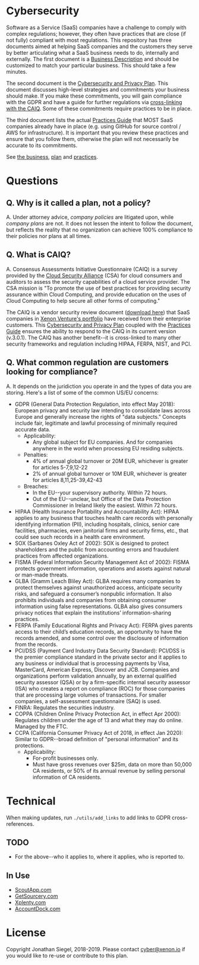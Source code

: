 # Cybersecurity

Software as a Service (SaaS) companies have a challenge to comply with complex regulations; however, they often have practices that are close (if not fully) compliant with most regulations. This repository has three documents aimed at helping SaaS companies and the customers they serve by better articulating what a SaaS business needs to do, internally and externally. The first document is a [Business Description](BUSINESS.md) and should be customized to match your particular business. This should take a few minutes.

The second document is the [Cybersecurity and Privacy Plan](PLAN.md). This document discusses high-level strategies and commitments your business should make. If you make these commitments, you will gain compliance with the GDPR and have a guide for further regulations via [cross-linking with the CAIQ](#q-what-is-caiq). Some of these commitments require practices to be in place.

The third document lists the actual [Practices Guide](PRACTICES.md) that MOST SaaS companies already have in place (e.g. using GitHub for source control / AWS for infrastructure). It is important that you review these practices and ensure that you follow them, otherwise the plan will not necessarily be accurate to its commitments.

See [the business](BUSINESS.md), [plan](PLAN.md) and [practices](PRACTICES.md).

# Questions

## Q. Why is it called a plan, not a policy?

A. Under attorney advice, *company policies* are litigated upon, while *company plans* are not. It does not lessen the intent to follow the document, but reflects the reality that no organization can achieve 100% compliance to their policies nor plans at all times.

## Q. What is CAIQ?

A. Consensus Assessments Initiative Questionnaire (CAIQ) is a survey provided by the [Cloud Security Alliance](https://cloudsecurityalliance.org/) (CSA) for cloud consumers and auditors to assess the security capabilities of a cloud service provider. The CSA mission is "To promote the use of best practices for providing security assurance within Cloud Computing, and provide education on the uses of Cloud Computing to help secure all other forms of computing."

The CAIQ is a vendor security review document ([download here](https://cloudsecurityalliance.org/working-groups/consensus-assessments/#_overview)) that SaaS companies in [Xenon Venture's portfolio](https://xenon.io) have received from their enterprise customers. This [Cybersecurity and Privacy Plan](PLAN.md) coupled with the [Practices Guide](PRACTICES.md) ensures the ability to respond to the CAIQ in its current version (v.3.0.1). The CAIQ has another benefit--it is cross-linked to many other security frameworks and regulation including HIPAA, FERPA, NIST, and PCI.

## Q. What common regulation are customers looking for compliance?

A. It depends on the juridiction you operate in and the types of data you are storing. Here's a list of some of the common US/EU concerns:

 * GDPR (General Data Protection Regulation, into effect May 2018): European privacy and security law intending to consolidate laws across Europe and generally increase the rights of "data subjects." Concepts include fair, legitimate and lawful processing of minimally required accurate data.
    - Applicability:
      * Any global subject for EU companies. And for companies anywhere in the world when processing EU residing subjects.
    - Penalties:
      * 4% of annual global turnover or 20M EUR, whichever is greater for articles 5-7,9,12-22
      * 2% of annual global turnover or 10M EUR, whichever is greater for articles 8,11,25-39,42-43
    - Breaches:
      * In the EU--your supervisory authority. Within 72 hours.
      * Out of the EU--unclear, but Office of the Data Protection Commissioner in Ireland likely the easiest. Within 72 hours.
 * HIPAA (Health Insurance Portability and Accountability Act): HIPAA applies to any business that touches health care records with personally identifying information (PII), including hospitals, clinics, senior care facilities, pharmacies, even janitorial firms and security firms, etc., that could see such records in a health care environment.
 * SOX (Sarbanes Oxley Act of 2002): SOX is designed to protect shareholders and the public from accounting errors and fraudulent practices from affected organizations.
 * FISMA (Federal Information Security Management Act of 2002): FISMA protects government information, operations and assets against natural or man-made threats.
 * GLBA (Gramm Leach Bliley Act): GLBA requires many companies to protect themselves against unauthorized access, anticipate security risks, and safeguard a consumer’s nonpublic information. It also prohibits individuals and companies from obtaining consumer information using false representations. GLBA also gives consumers privacy notices that explain the institutions’ information-sharing practices.
 * FERPA (Family Educational Rights and Privacy Act): FERPA gives parents access to their child’s education records, an opportunity to have the records amended, and some control over the disclosure of information from the records.
 * PCI/DSS (Payment Card Industry Data Security Standard): PCI/DSS is the premier compliance standard in the private sector and it applies to any business or individual that is processing payments by Visa, MasterCard, American Express, Discover and JCB. Companies and organizations perform validation annually, by an external qualified security assessor (QSA) or by a firm-specific internal security assessor (ISA) who creates a report on compliance (ROC) for those companies that are processing large volumes of transactions. For smaller companies, a self-assessment questionnaire (SAQ) is used.
 * FINRA: Regulates the securities industry.
 * COPPA (Children Online Privacy Protection Act, in effect Apr 2000): Regulates children under the age of 13 and what they may do online. Managed by the FTC.
 * CCPA (California Consumer Privacy Act of 2018, in effect Jan 2020): Similar to GDPR--broad definition of "personal information" and its protections.
    - Applicability:
      * For-profit businesses only.
      * Must have gross revenues over $25m, data on more than 50,000 CA residents, or 50% of its annual revenue by selling personal information of CA residents.

# Technical

When making updates, run ```./utils/add_links``` to add links to GDPR cross-references.

## TODO

 * For the above--who it applies to, where it applies, who is reported to.

## In Use

 * [ScoutApp.com](https://scoutapp.com)
 * [GetSourcery.com](https://GetSourcery.com)
 * [Xplenty.com](https://Xplenty.com)
 * [AccountDock.com](https://AccountDock.com)

# License

Copyright Jonathan Siegel, 2018-2019. Please contact cyber@xenon.io if you would like to re-use or contribute to this plan.

